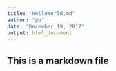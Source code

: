 ```yaml
---
title: "HelloWorld.md"
author: "pb"
date: "December 19, 2017"
output: html_document
---
```


## This is a markdown file


